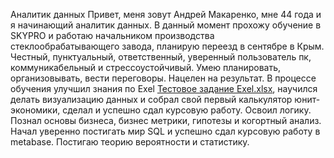 Аналитик данных
Привет, меня зовут Андрей Макаренко, мне 44 года и я начинающий аналитик данных.
В данный момент прохожу обучение в SKYPRO и работаю начальником производства стеклообрабатывающего завода, планирую переезд в сентябре в Крым. Честный, пунктуальный, ответственный, уверенный пользователь пк, коммуникабельный и стрессоустойчивый. Умею планировать, организовывать, вести переговоры. Нацелен на результат.
В процессе обучения улучшил знания по Exel  [Тестовое задание Exel.xlsx](https://github.com/Andrei357159/bug-free-fiesta/files/12421671/Exel.xlsx), научился делать визуализацию данных и собрал свой первый калькулятор юнит-экономики, сделал и успешно сдал курсовую работу.
Освоил логику. 
Познал основы бизнеса, бизнес метрики, гипотезы и когортный анализ.
Начал уверенно постигать мир SQL и успешно сдал курсовую работу в metabase. Постигаю теорию вероятности и статистику.
